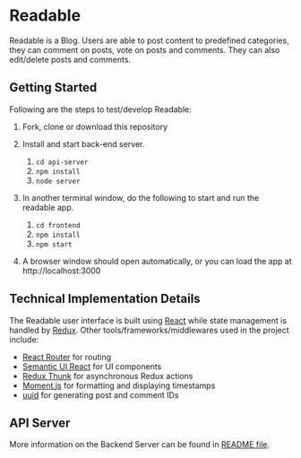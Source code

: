 # Readable

Readable is a Blog. Users are able to post content to predefined categories,
they can comment on posts, vote on posts and comments. They can also edit/delete
posts and comments.

## Getting Started

Following are the steps to test/develop Readable:

1. Fork, clone or download this repository

1. Install and start back-end server.

   1. `cd api-server`
   1. `npm install`
   1. `node server`

1. In another terminal window, do the following to start and run the
readable app.

   1. `cd frontend`
   1. `npm install`
   1. `npm start`

1. A browser window should open automatically, or you can load the app at
   http://localhost:3000

## Technical Implementation Details

The Readable user interface is built using [React](https://reactjs.org/) while
state management is handled by [Redux](https://redux.js.org/). Other
tools/frameworks/middlewares used in the project include:

* [React Router](https://reacttraining.com/react-router/) for routing
* [Semantic UI React](https://react.semantic-ui.com/introduction) for UI
  components
* [Redux Thunk](https://github.com/gaearon/redux-thunk) for asynchronous Redux
  actions
* [Moment.js](https://momentjs.com/) for formatting and displaying timestamps
* [uuid](https://github.com/kelektiv/node-uuid) for generating post and comment
  IDs

## API Server

More information on the Backend Server can be found in [README file](api-server/README.md).
